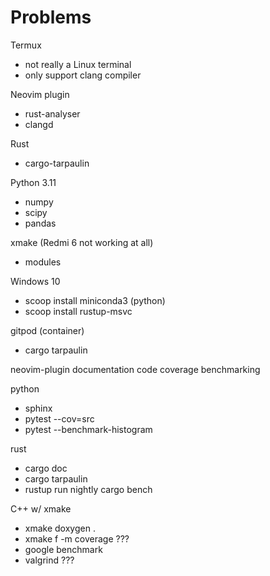 # Problems

Termux

- not really a Linux terminal
- only support clang compiler

Neovim plugin
- rust-analyser
- clangd

Rust
- cargo-tarpaulin

Python 3.11
- numpy
- scipy
- pandas

xmake (Redmi 6 not working at all)
- modules

Windows 10
- scoop install miniconda3 (python)
- scoop install rustup-msvc

gitpod (container)
- cargo tarpaulin







neovim-plugin
documentation
code coverage
benchmarking

python
- sphinx
- pytest --cov=src
- pytest --benchmark-histogram

rust
- cargo doc
- cargo tarpaulin
- rustup run nightly cargo bench

C++ w/ xmake
- xmake doxygen .
- xmake f -m coverage ???
- google benchmark
- valgrind ???


